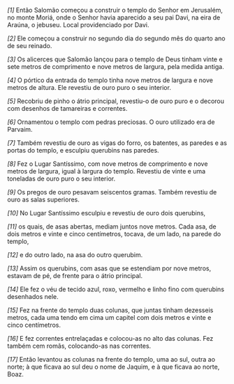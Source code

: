 *[1]* Então Salomão começou a construir o templo do Senhor em Jerusalém, no monte Moriá, onde o Senhor havia aparecido a seu pai Davi, na eira de Araúna, o jebuseu. Local providenciado por Davi.

*[2]* Ele começou a construir no segundo dia do segundo mês do quarto ano de seu reinado.

*[3]* Os alicerces que Salomão lançou para o templo de Deus tinham vinte e sete metros de comprimento e nove metros de largura, pela medida antiga.

*[4]* O pórtico da entrada do templo tinha nove metros de largura e nove metros de altura. Ele revestiu de ouro puro o seu interior.

*[5]* Recobriu de pinho o átrio principal, revestiu-o de ouro puro e o decorou com desenhos de tamareiras e correntes.

*[6]* Ornamentou o templo com pedras preciosas. O ouro utilizado era de Parvaim.

*[7]* Também revestiu de ouro as vigas do forro, os batentes, as paredes e as portas do templo, e esculpiu querubins nas paredes.

*[8]* Fez o Lugar Santíssimo, com nove metros de comprimento e nove metros de largura, igual à largura do templo. Revestiu de vinte e uma toneladas de ouro puro o seu interior.

*[9]* Os pregos de ouro pesavam seiscentos gramas. Também revestiu de ouro as salas superiores.

*[10]* No Lugar Santíssimo esculpiu e revestiu de ouro dois querubins,

*[11]* os quais, de asas abertas, mediam juntos nove metros. Cada asa, de dois metros e vinte e cinco centímetros, tocava, de um lado, na parede do templo,

*[12]* e do outro lado, na asa do outro querubim.

*[13]* Assim os querubins, com asas que se estendiam por nove metros, estavam de pé, de frente para o átrio principal.

*[14]* Ele fez o véu de tecido azul, roxo, vermelho e linho fino com querubins desenhados nele.

*[15]* Fez na frente do templo duas colunas, que juntas tinham dezesseis metros, cada uma tendo em cima um capitel com dois metros e vinte e cinco centímetros.

*[16]* E fez correntes entrelaçadas e colocou-as no alto das colunas. Fez também cem romãs, colocando-as nas correntes.

*[17]* Então levantou as colunas na frente do templo, uma ao sul, outra ao norte; à que ficava ao sul deu o nome de Jaquim, e à que ficava ao norte, Boaz.

